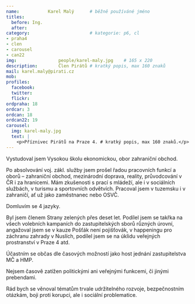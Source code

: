 ```yaml
---
name:           Karel Malý  	# běžně používáné jméno
titles:
  before: Ing.
  after:
category:                       # kategorie: p6, cl
- praha4
- clen
- carousel
- can22
img: 		        people/karel-maly.jpg    # 165 x 220
description:        Člen Pirátů # kratký popis, max 160 znaků
mail: karel.maly@pirati.cz
mob: 			
profiles:
  facebook:
  twitter: 
  flickr: 
ordpraha: 18
ordcar: 3
ordcan: 18
ordcan22: 19
carousel:
  img: karel-maly.jpg
  text: |
    <p>Příznivec Pirátů na Praze 4. # kratký popis, max 160 znaků.</p>
---
```

Vystudoval jsem Vysokou školu ekonomickou, obor zahraniční obchod.

Po absolvování voj. zákl. služby jsem prošel řadou pracovních funkcí a oborů – zahraniční obchod, mezinárodní doprava, reality,
průvodcování v ČR i za hranicemi. Mám zkušenosti s prací s mládeží, ale i v sociálních službách, v turismu a sportovních
odvětvích. Pracoval jsem v tuzemsku i v zahraničí, ať už jako zaměstnanec nebo OSVČ.

Domluvím se 4 jazyky.

Byl jsem členem Strany zelených přes deset let. Podílel jsem se takřka na všech volebních kampaních do zastupitelských
sborů různých úrovní, angažoval jsem se v kauze Pošťák není pojišťovák, v happeningu pro záchranu zahrady v Nuslích, podílel
jsem se na úklidu veřejných prostranství v Praze 4 atd.

Účastním se občas dle časových možností jako host jednání zastupitelstva MČ a HMP.

Nejsem časově zatížen politickými ani veřejnými funkcemi, či jinými prebendami.

Rád bych se věnoval tématům trvale udržitelného rozvoje, bezpečnostním otázkám, boji proti korupci, ale i sociální problematice.
